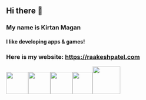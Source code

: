 ## Hi there 👋
### My name is Kirtan Magan
#### I like developing apps & games!
### Here is my website: https://raakeshpatel.com
<img src="https://cdn.icon-icons.com/icons2/2108/PNG/512/javascript_icon_130900.png" width="60" height="60"></img><img src="https://cdn4.iconfinder.com/data/icons/logos-and-brands/512/267_Python_logo-512.png" width="60" height="60"></img><img src="https://cdn.worldvectorlogo.com/logos/c--4.svg" width="60" height="60"></img><img src="https://user-images.githubusercontent.com/42747200/46140125-da084900-c26d-11e8-8ea7-c45ae6306309.png" width="55" height="60"></img><img src="https://cdn.iconscout.com/icon/free/png-256/java-43-569305.png" width="75" height="75"></img>
